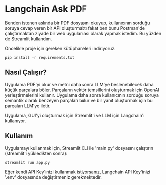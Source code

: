# Langchain Ask PDF 

Benden istenen aslında bir PDF dosyasını okuyup, kullanıcının sorduğu soruya cevap veren bir API oluşturmaktı fakat ben bunu Postman'de çalıştırmaktan ziyade bir web uygulaması olarak yapmak istedim. Bu yüzden de Streamlit kullandım.

Öncelikle proje için gereken kütüphaneleri indiriyoruz.
```
pip install -r requirements.txt
```
## Nasıl Çalışır?

Uygulama PDF'yi okur ve metni daha sonra LLM'ye beslenebilecek daha küçük parçalara böler. Parçaların vektör temsillerini oluşturmak için OpenAI yerleştirmelerini kullanır. Uygulama daha sonra kullanıcının sorduğu soruya semantik olarak benzeyen parçaları bulur ve bir yanıt oluşturmak için bu parçaları LLM'ye iletir.

Uygulama, GUI'yi oluşturmak için Streamlit'i ve LLM için Langchain'i kullanıyor.


## Kullanım

Uygulamayı kullanmak için, Streamlit CLI ile 'main.py' dosyasını çalıştırın (streamlit'i yükledikten sonra):

```
streamlit run app.py
```
Eğer kendi API Key'inizi kullanmak istiyorsanız, Langchain API Key'inizi '.env' dosyasında değiştirmeniz gerekmektedir.


